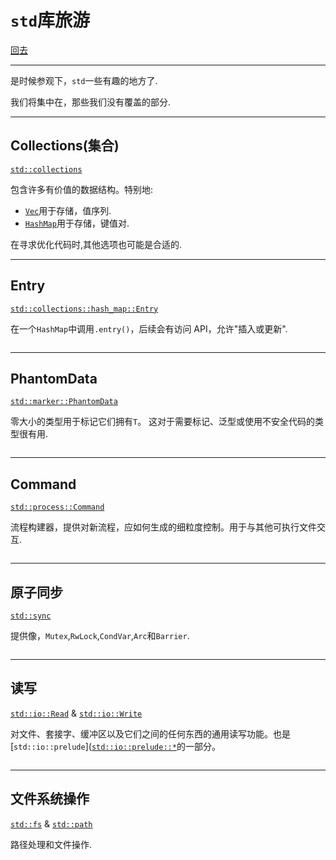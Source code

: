 # `std`库旅游

[回去](toc/default.html)

---

是时候参观下，`std`一些有趣的地方了.

我们将集中在，那些我们没有覆盖的部分.

---

## Collections(集合)

[`std::collections`](https://doc.rust-lang.org/std/collections/index.html)

包含许多有价值的数据结构。特别地:

- [`Vec`](https://doc.rust-lang.org/std/vec/struct.Vec.html)用于存储，值序列.
- [`HashMap`](https://doc.rust-lang.org/std/collections/struct.HashMap.html)用于存储，键值对.

在寻求优化代码时,其他选项也可能是合适的.

---

## Entry

[`std::collections::hash_map::Entry`](https://doc.rust-lang.org/std/collections/hash_map/enum.Entry.html)

在一个`HashMap`中调用`.entry()`，后续会有访问 API，允许"插入或更新".

<pre><code data-source="chapters/shared/code/std-lib-tour/1.rs" data-trim="hljs rust" class="lang-rust"></code></pre>

---

## PhantomData

[`std::marker::PhantomData`](https://doc.rust-lang.org/std/marker/struct.PhantomData.html)

零大小的类型用于标记它们拥有`T`。 这对于需要标记、泛型或使用不安全代码的类型很有用.

<pre><code data-source="chapters/shared/code/std-lib-tour/2.rs" data-trim="hljs rust" class="lang-rust"></code></pre>

---

## Command

[`std::process::Command`](https://doc.rust-lang.org/std/process/struct.Command.html)

流程构建器，提供对新流程，应如何生成的细粒度控制。用于与其他可执行文件交互.

<pre><code data-source="chapters/shared/code/std-lib-tour/3.rs" data-trim="hljs rust" class="lang-rust"></code></pre>

---

## 原子同步

[`std::sync`](https://doc.rust-lang.org/std/sync/)

提供像，`Mutex`,`RwLock`,`CondVar`,`Arc`和`Barrier`.

<pre><code data-source="chapters/shared/code/std-lib-tour/4.rs" data-trim="hljs rust" class="lang-rust"></code></pre>

---

## 读写

[`std::io::Read`](https://doc.rust-lang.org/std/io/trait.Read.html) & [`std::io::Write`](https://doc.rust-lang.org/std/io/trait.Write.html)

对文件、套接字、缓冲区以及它们之间的任何东西的通用读写功能。也是[`std::io::prelude`]\([`std::io::prelude::*`](https://doc.rust-lang.org/std/io/prelude/)的一部分。

<pre><code data-source="chapters/shared/code/std-lib-tour/5.rs" data-trim="hljs rust" class="lang-rust"></code></pre>

---

## 文件系统操作

[`std::fs`](https://doc.rust-lang.org/std/fs/) & [`std::path`](https://doc.rust-lang.org/std/path/)

路径处理和文件操作.

<pre><code data-source="chapters/shared/code/std-lib-tour/6.rs" data-trim="hljs rust" class="lang-rust"></code></pre>
